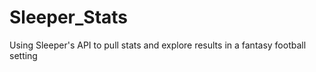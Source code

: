 # Sleeper_Stats
Using Sleeper's API to pull stats and explore results in a fantasy football setting 
